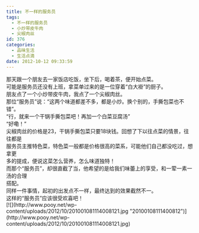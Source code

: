 ```yaml
---
title: 不一样的服务员
tags:
  - 不一样的服务员
  - 小炒带皮牛肉
  - 尖椒肉丝
id: 376
categories:
  - 品味生活
  - 生活点滴
date: 2012-10-12 09:33:59
---
```


<div>那天跟一个朋友去一家饭店吃饭，坐下后，喝着茶，便开始点菜。</div>
<div>
<div>可能是服务员还没有上班，拿菜单过来的是一位穿着“白大褂”的厨子。</div>
<div>朋友点了一个小炒带皮牛肉，我点了一个尖椒肉丝。</div>
<div>那位“服务员”说：“这两个味道都差不多，都是小炒。换个别的，手撕包菜也不错”。</div>
<div>“行，就来一个干锅手撕包菜吧！再加一个白菜豆腐汤”</div>
<div>“好嘞！”</div>
<div>尖椒肉丝的价格是23，干锅手撕包菜只要18块钱。回想了下以往点菜的情景，往往都是</div>
<div>服务员主推特色菜，特色菜一般都是价格很高的菜系，可能他们自己都没吃过，想拿更</div>
<div>多的提成，便说这菜怎么营养，怎么味道独特！</div>
<div>而那个“服务员”，却很直截了当，他希望的是给我们味蕾上的享受，和一荤一素一汤的合理</div>
<div>搭配。</div>
<div>同样一件事情，起初的出发点不一样，最终达到的效果截然不一。</div>
<div>这样的“服务员”应该很受欢喜吧！</div>
<div>[![](http://www.pooy.net/wp-content/uploads/2012/10/201001081114008121.jpg "20100108111400812")](http://www.pooy.net/wp-content/uploads/2012/10/201001081114008121.jpg)</div>
</div>
